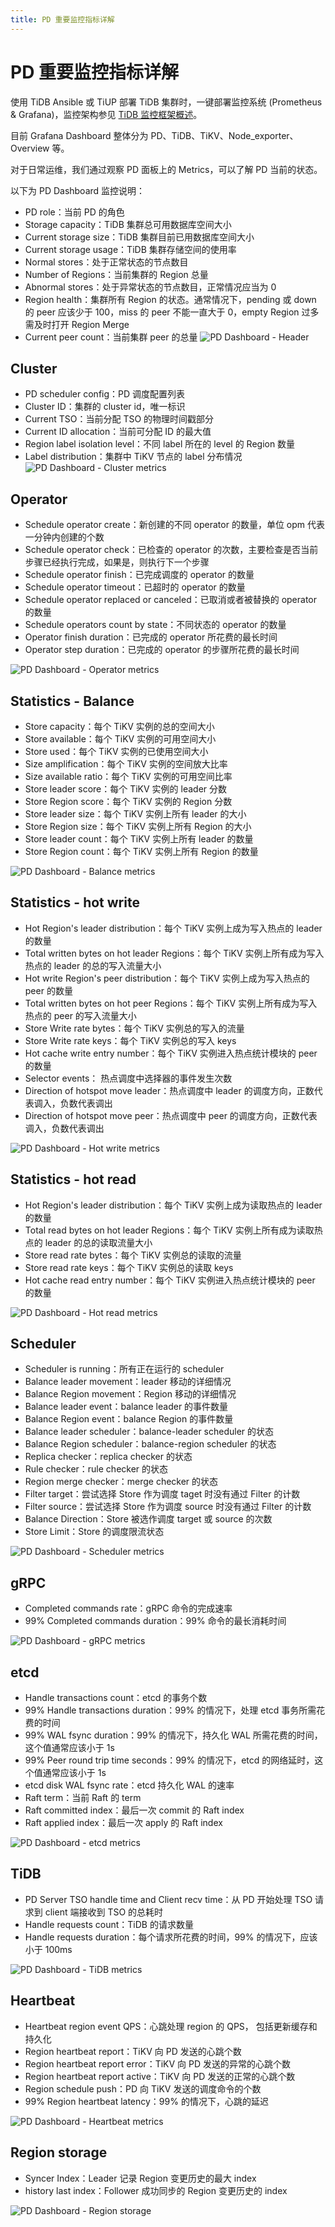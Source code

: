 ```yaml
---
title: PD 重要监控指标详解
---
```


# PD 重要监控指标详解

使用 TiDB Ansible 或 TiUP 部署 TiDB 集群时，一键部署监控系统 (Prometheus & Grafana)，监控架构参见 [TiDB 监控框架概述](/tidb-monitoring-framework.md)。

目前 Grafana Dashboard 整体分为 PD、TiDB、TiKV、Node\_exporter、Overview 等。

对于日常运维，我们通过观察 PD 面板上的 Metrics，可以了解 PD 当前的状态。

以下为 PD Dashboard 监控说明：

- PD role：当前 PD 的角色
- Storage capacity：TiDB 集群总可用数据库空间大小
- Current storage size：TiDB 集群目前已用数据库空间大小
- Current storage usage：TiDB 集群存储空间的使用率
- Normal stores：处于正常状态的节点数目
- Number of Regions：当前集群的 Region 总量
- Abnormal stores：处于异常状态的节点数目，正常情况应当为 0
- Region health：集群所有 Region 的状态。通常情况下，pending 或 down 的 peer 应该少于 100，miss 的 peer 不能一直大于 0，empty Region 过多需及时打开 Region Merge
- Current peer count：当前集群 peer 的总量
![PD Dashboard - Header](/media/pd-dashboard-header-v4.png)

## Cluster

- PD scheduler config：PD 调度配置列表
- Cluster ID：集群的 cluster id，唯一标识
- Current TSO：当前分配 TSO 的物理时间戳部分
- Current ID allocation：当前可分配 ID 的最大值
- Region label isolation level：不同 label 所在的 level 的 Region 数量
- Label distribution：集群中 TiKV 节点的 label 分布情况
![PD Dashboard - Cluster metrics](/media/pd-dashboard-cluster-v4.png)

## Operator

- Schedule operator create：新创建的不同 operator 的数量，单位 opm 代表一分钟内创建的个数 
- Schedule operator check：已检查的 operator 的次数，主要检查是否当前步骤已经执行完成，如果是，则执行下一个步骤
- Schedule operator finish：已完成调度的 operator 的数量
- Schedule operator timeout：已超时的 operator 的数量
- Schedule operator replaced or canceled：已取消或者被替换的 operator 的数量
- Schedule operators count by state：不同状态的 operator 的数量
- Operator finish duration：已完成的 operator 所花费的最长时间
- Operator step duration：已完成的 operator 的步骤所花费的最长时间

![PD Dashboard - Operator metrics](/media/pd-dashboard-operator-v4.png)

## Statistics - Balance

- Store capacity：每个 TiKV 实例的总的空间大小
- Store available：每个 TiKV 实例的可用空间大小
- Store used：每个 TiKV 实例的已使用空间大小
- Size amplification：每个 TiKV 实例的空间放大比率
- Size available ratio：每个 TiKV 实例的可用空间比率
- Store leader score：每个 TiKV 实例的 leader 分数
- Store Region score：每个 TiKV 实例的 Region 分数
- Store leader size：每个 TiKV 实例上所有 leader 的大小
- Store Region size：每个 TiKV 实例上所有 Region 的大小
- Store leader count：每个 TiKV 实例上所有 leader 的数量
- Store Region count：每个 TiKV 实例上所有 Region 的数量

![PD Dashboard - Balance metrics](/media/pd-dashboard-balance-v4.png)

## Statistics - hot write

- Hot Region's leader distribution：每个 TiKV 实例上成为写入热点的 leader 的数量
- Total written bytes on hot leader Regions：每个 TiKV 实例上所有成为写入热点的 leader 的总的写入流量大小
- Hot write Region's peer distribution：每个 TiKV 实例上成为写入热点的 peer 的数量
- Total written bytes on hot peer Regions：每个 TiKV 实例上所有成为写入热点的 peer 的写入流量大小
- Store Write rate bytes：每个 TiKV 实例总的写入的流量
- Store Write rate keys：每个 TiKV 实例总的写入 keys
- Hot cache write entry number：每个 TiKV 实例进入热点统计模块的 peer 的数量
- Selector events： 热点调度中选择器的事件发生次数
- Direction of hotspot move leader：热点调度中 leader 的调度方向，正数代表调入，负数代表调出
- Direction of hotspot move peer：热点调度中 peer 的调度方向，正数代表调入，负数代表调出

![PD Dashboard - Hot write metrics](/media/pd-dashboard-hotwrite-v4.png)

## Statistics - hot read

- Hot Region's leader distribution：每个 TiKV 实例上成为读取热点的 leader 的数量
- Total read bytes on hot leader Regions：每个 TiKV 实例上所有成为读取热点的 leader 的总的读取流量大小
- Store read rate bytes：每个 TiKV 实例总的读取的流量
- Store read rate keys：每个 TiKV 实例总的读取 keys
- Hot cache read entry number：每个 TiKV 实例进入热点统计模块的 peer 的数量

![PD Dashboard - Hot read metrics](/media/pd-dashboard-hotread-v4.png)

## Scheduler

- Scheduler is running：所有正在运行的 scheduler
- Balance leader movement：leader 移动的详细情况
- Balance Region movement：Region 移动的详细情况
- Balance leader event：balance leader 的事件数量
- Balance Region event：balance Region 的事件数量
- Balance leader scheduler：balance-leader scheduler 的状态
- Balance Region scheduler：balance-region scheduler 的状态
- Replica checker：replica checker 的状态
- Rule checker：rule checker 的状态
- Region merge checker：merge checker 的状态
- Filter target：尝试选择 Store 作为调度 taget 时没有通过 Filter 的计数
- Filter source：尝试选择 Store 作为调度 source 时没有通过 Filter 的计数
- Balance Direction：Store 被选作调度 target 或 source 的次数
- Store Limit：Store 的调度限流状态

![PD Dashboard - Scheduler metrics](/media/pd-dashboard-scheduler-v4.png)

## gRPC

- Completed commands rate：gRPC 命令的完成速率
- 99% Completed commands duration：99% 命令的最长消耗时间

![PD Dashboard - gRPC metrics](/media/pd-dashboard-grpc-v2.png)

## etcd

- Handle transactions count：etcd 的事务个数
- 99% Handle transactions duration：99% 的情况下，处理 etcd 事务所需花费的时间
- 99% WAL fsync duration：99% 的情况下，持久化 WAL 所需花费的时间，这个值通常应该小于 1s
- 99% Peer round trip time seconds：99% 的情况下，etcd 的网络延时，这个值通常应该小于 1s
- etcd disk WAL fsync rate：etcd 持久化 WAL 的速率
- Raft term：当前 Raft 的 term
- Raft committed index：最后一次 commit 的 Raft index
- Raft applied index：最后一次 apply 的 Raft index

![PD Dashboard - etcd metrics](/media/pd-dashboard-etcd-v2.png)

## TiDB

- PD Server TSO handle time and Client recv time：从 PD 开始处理 TSO 请求到 client 端接收到 TSO 的总耗时
- Handle requests count：TiDB 的请求数量
- Handle requests duration：每个请求所花费的时间，99% 的情况下，应该小于 100ms

![PD Dashboard - TiDB metrics](/media/pd-dashboard-tidb-v4.png)

## Heartbeat

- Heartbeat region event QPS：心跳处理 region 的 QPS， 包括更新缓存和持久化
- Region heartbeat report：TiKV 向 PD 发送的心跳个数
- Region heartbeat report error：TiKV 向 PD 发送的异常的心跳个数
- Region heartbeat report active：TiKV 向 PD 发送的正常的心跳个数
- Region schedule push：PD 向 TiKV 发送的调度命令的个数
- 99% Region heartbeat latency：99% 的情况下，心跳的延迟

![PD Dashboard - Heartbeat metrics](/media/pd-dashboard-heartbeat-v4.png)

## Region storage

- Syncer Index：Leader 记录 Region 变更历史的最大 index
- history last index：Follower 成功同步的 Region 变更历史的 index

![PD Dashboard - Region storage](/media/pd-dashboard-region-storage.png)
